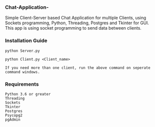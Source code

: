 ### Chat-Application-

Simple Client-Server based Chat Application for multiple Clients, using Sockets programming, Python, Threading, Postgres and Tkinter for GUI. 
This app is using socket programming to send data between clients.


### Installation Guide

    python Server.py

    python Client.py <Client_name>

    If you need more than one client, run the above command on seperate command windows.

### Requirements

    Python 3.6 or greater
    Threading 
    Sockets 
    Tkinter
    Postgres
    Psycopg2
    pgAdmin


